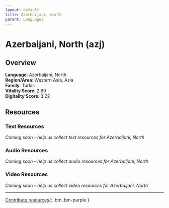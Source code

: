```yaml
---
layout: default
title: Azerbaijani, North
parent: Languages
---
```


# Azerbaijani, North (azj)

## Overview

**Language**: Azerbaijani, North  
**Region/Area**: Western Asia, Asia  
**Family**: Turkic  
**Vitality Score**: 2.69  
**Digitality Score**: 3.22  

## Resources

### Text Resources
*Coming soon - help us collect text resources for Azerbaijani, North*

### Audio Resources
*Coming soon - help us collect audio resources for Azerbaijani, North*

### Video Resources
*Coming soon - help us collect video resources for Azerbaijani, North*

---

[Contribute resources](https://fairtrain.github.io/){: .btn .btn-purple }
